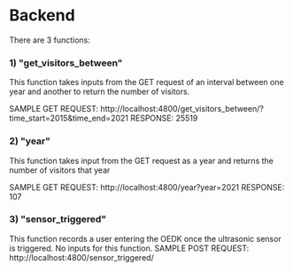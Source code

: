  
 # Backend
 There are 3 functions:
 ### 1) "get_visitors_between"
 This function takes inputs from the GET request of an interval between one year and another to return the number of visitors.

 SAMPLE GET REQUEST: http://localhost:4800/get_visitors_between/?time_start=2015&time_end=2021
 RESPONSE: 25519

 ### 2) "year"
 This function takes input from the GET request as a year and returns the number of visitors that year

 SAMPLE GET REQUEST: http://localhost:4800/year?year=2021
 RESPONSE: 107

 ### 3) "sensor_triggered"
 This function records a user entering the OEDK once the ultrasonic sensor is triggered. No inputs for this function.
 SAMPLE POST REQUEST: http://localhost:4800/sensor_triggered/
